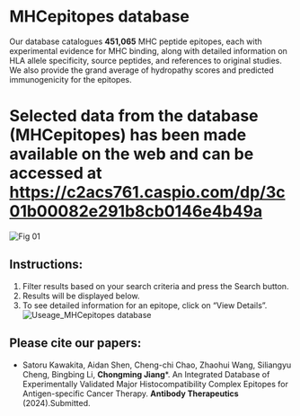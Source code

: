 # MHCepitopes database
Our database catalogues **451,065** MHC peptide epitopes, each with experimental evidence for MHC binding, along with detailed information on HLA allele specificity, source peptides, and references to original studies. We also provide the grand average of hydropathy scores and predicted immunogenicity for the epitopes.

# Selected data from the database (MHCepitopes) has been made available on the web and can be accessed at https://c2acs761.caspio.com/dp/3c01b00082e291b8cb0146e4b49a 
![Fig 01](https://github.com/jcm1201/MHCepitopes/assets/23447756/4c20d09d-7c5a-4686-b17d-1ec0254c8bbe)

## Instructions:
1. Filter results based on your search criteria and press the Search button.
2. Results will be displayed below.
3. To see detailed information for an epitope, click on “View Details”. 
![Useage_MHCepitopes database](https://github.com/jcm1201/MHCepitopes/assets/23447756/85a87279-bc59-4abf-bf9f-5684a9a07e51)

## Please cite our papers: 
* Satoru Kawakita, Aidan Shen, Cheng-chi Chao, Zhaohui Wang, Siliangyu Cheng, Bingbing Li, **Chongming Jiang***. An Integrated Database of Experimentally Validated Major Histocompatibility Complex Epitopes for Antigen-specific Cancer Therapy. **Antibody Therapeutics** (2024).Submitted.


